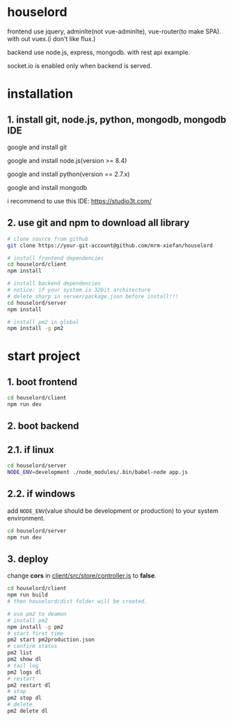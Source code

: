 # houselord

frontend use jquery, adminlte(not vue-adminlte), vue-router(to make SPA). with out vuex.(i don't like flux.)

backend use node.js, express, mongodb. with rest api example.

socket.io is enabled only when backend is served.

# installation

## 1. install git, node.js, python, mongodb, mongodb IDE

google and install git

google and install node.js(version >= 8.4)

google and install python(version == 2.7.x)

google and install mongodb

i recommend to use this IDE: https://studio3t.com/

## 2. use git and npm to download all library

``` bash
# clone source from github
git clone https://your-git-account@github.com/mrm-xiefan/houselord

# install frontend dependencies
cd houselord/client
npm install

# install backend dependencies
# notice: if your system is 32bit architecture
# delete sharp in server/package.json before install!!!
cd houselord/server
npm install

# install pm2 in global
npm install -g pm2
```

# start project

## 1. boot frontend

``` bash
cd houselord/client
npm run dev
```

## 2. boot backend

## 2.1. if linux

``` bash
cd houselord/server
NODE_ENV=development ./node_modules/.bin/babel-node app.js
```

## 2.2. if windows

add `NODE_ENV`(value should be development or production) to your system environment.

``` bash
cd houselord/server
npm run dev
```

## 3. deploy

change **cors** in [client/src/store/controller.js](./client/src/store/controller.js) to **false**.

``` bash
cd houselord/client
npm run build
# then houselord/dist folder will be created.

# use pm2 to deamon
# install pm2
npm install -g pm2
# start first time
pm2 start pm2production.json
# confirm status
pm2 list
pm2 show dl
# tail log
pm2 logs dl
# restart
pm2 restart dl
# stop
pm2 stop dl
# delete
pm2 delete dl
```

